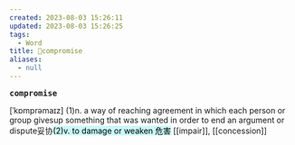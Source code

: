 ```yaml
---
created: 2023-08-03 15:26:11
updated: 2023-08-03 15:26:25
tags:
  - Word
title: 📖compromise
aliases:
  - null
---
```


<pre><strong>compromise</strong></pre>
[ˈkɒmprəmaɪz]
(1)n. a way of reaching agreement in which each person or group givesup something that was wanted in order to end an argument or dispute妥协<mark style="background: #ABF7F7A6;">(2)v. to damage or weaken 危害</mark>
[[impair]], [[concession]]

